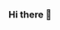 ### Hi there 👋

<!--
**Thais1405/Thais1405** is a ✨ _special_ ✨ repository because its `README.md` (this file) appears on your GitHub profile.

Here are some ideas to get you started:

- 🔭 I’m currently working on school.
- 🌱 I’m currently learning about investments.
- 🤔 I’m looking for help with codes, very help! SOS
- 📫 How to reach me: Brasil <3
- 😄 Pronouns: she/her.
